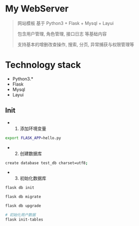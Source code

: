 # My WebServer

> 网站模板
> 基于 Python3 + Flask + Mysql + Layui
>
> 包含用户管理, 角色管理, 接口日志 等基础内容
>
> 支持基本的增删改查操作, 搜索, 分页, 异常捕获与权限管理等


# Technology stack

- Python3.*
- Flask
- Mysql
- Layui

## Init

- 1. 添加环境变量

```bash
export FLASK_APP=hello.py
```

- 2. 创建数据库

```bash
create database test_db charset=utf8;
```

- 3. 初始化数据库

```bash
flask db init

flask db migrate

flask db upgrade

# 初始化用户数据
flask init-tables
```

